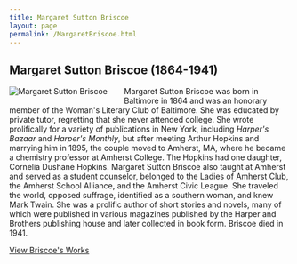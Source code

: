 ```yaml
---
title: Margaret Sutton Briscoe
layout: page
permalink: /MargaretBriscoe.html
---
```


## Margaret Sutton Briscoe (1864-1941)
<div style="float: left;padding-right: 30px;padding-bottom: 15px;"><img src="https://wlcb.github.io/archive/assets/img/MargaretBriscoe.jpg" alt="Margaret Sutton Briscoe"></div>

Margaret Sutton Briscoe was born in Baltimore in 1864 and was an honorary member of the Woman's Literary Club of Baltimore. She was educated by private tutor, regretting that she never attended college. She wrote prolifically for a variety of publications in New York, including *Harper's Bazaar* and *Harper's Monthly*, but after meeting Arthur Hopkins and marrying him in 1895, the couple moved to Amherst, MA, where he became a chemistry professor at Amherst College. The Hopkins had one daughter, Cornelia Dushane Hopkins. Margaret Sutton Briscoe also taught at Amherst and served as a student counselor, belonged to the Ladies of Amherst Club, the Amherst School Alliance, and the Amherst Civic League. She traveled the world, opposed suffrage, identified as a southern woman, and knew Mark Twain. She was a prolific author of short stories and novels, many of which were published in various magazines published by the Harper and Brothers publishing house and later collected in book form. Briscoe died in 1941.

[View Briscoe's Works](https://wlcb.github.io/archive/browse.html#briscoe)